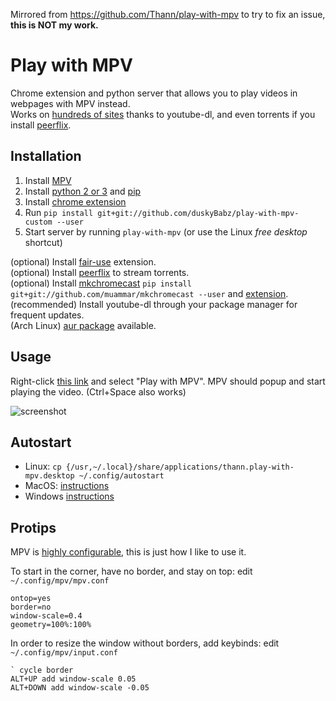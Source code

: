 Mirrored from https://github.com/Thann/play-with-mpv to try to fix an issue, **this is NOT my work.**

# Play with MPV
Chrome extension and python server that allows you to play videos in webpages with MPV instead.  
Works on [hundreds of sites](https://rg3.github.io/youtube-dl/supportedsites.html) thanks to youtube-dl,
and even torrents if you install [peerflix](https://github.com/mafintosh/peerflix).

## Installation
1. Install [MPV](https://mpv.io/installation/)
2. Install [python 2 or 3](https://www.python.org/downloads/) and [pip](https://pip.pypa.io/en/stable/installing/)
3. Install [chrome extension](https://chrome.google.com/webstore/detail/play-with-mpv/hahklcmnfgffdlchjigehabfbiigleji)
4. Run `pip install git+git://github.com/duskyBabz/play-with-mpv-custom --user`
5. Start server by running `play-with-mpv` (or use the Linux _free desktop_ shortcut)

(optional) Install [fair-use](https://chrome.google.com/webstore/detail/fair-use-download/fhokdginneihphnneihijgbhbdoehjaj) extension.  
(optional) Install [peerflix](https://github.com/mafintosh/peerflix) to stream torrents.  
(optional) Install [mkchromecast](http://mkchromecast.com/) `pip install git+git://github.com/muammar/mkchromecast --user`
and [extension](https://chrome.google.com/webstore/detail/edeepcccaejnnodlpmcoackkdgaijakg).  
(recommended) Install youtube-dl through your package manager for frequent updates.  
(Arch Linux) [aur package](https://aur.archlinux.org/packages/play-with-mpv-git) available.

## Usage
Right-click [this link](https://www.youtube.com/watch?v=dQw4w9WgXcQ) and select "Play with MPV".
MPV should popup and start playing the video. (Ctrl+Space also works)

![screenshot](https://github.com/thann/play-with-mpv/raw/master/screenshot.png)

## Autostart
- Linux: `cp {/usr,~/.local}/share/applications/thann.play-with-mpv.desktop ~/.config/autostart`
- MacOS: [instructions](https://stackoverflow.com/questions/29338066/mac-osx-execute-a-python-script-at-startup)
- Windows [instructions](https://stackoverflow.com/questions/4438020/how-to-start-a-python-file-while-windows-starts)

## Protips
MPV is [highly configurable](https://mpv.io/manual/stable/), this is just how I like to use it.

To start in the corner, have no border, and stay on top: edit `~/.config/mpv/mpv.conf`
```
ontop=yes
border=no
window-scale=0.4
geometry=100%:100%
```

In order to resize the window without borders, add keybinds: edit `~/.config/mpv/input.conf`
```
` cycle border
ALT+UP add window-scale 0.05
ALT+DOWN add window-scale -0.05
```
